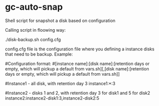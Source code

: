 # gc-auto-snap
Shell script for snapshot a disk based on configuration

Calling script in floowing way:

./disk-backup.sh config.cfg

config.cfg file is the configuration file where you defining a instance disks that need to be backup.
Example:

#Configuration format:
#[instance name]:[disk name]:[retention days or empty, which will pickup a default from vars.sh][,[disk name]:[retention days or empty, which will pickup a default from vars.sh]]

#Instance1 - all disk, with retention day 3
instance1:*:3

#Instance2 - disks 1 and 2, with retention day 3 for disk1 and 5 for disk2
instance2:instance2-disk1:3,instance2-disk2:5
